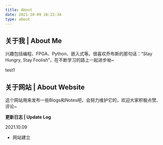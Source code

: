```yaml
---
title: About
date: 2021-10-09 16:21:34
type: about
---
```


## 关于我 | About Me

兴趣包括编程、FPGA、Python、嵌入式等。很喜欢乔布斯的那句话：“Stay Hungry, Stay Foolish”，在不断学习的路上一起进步呦~

test1


## 关于网站 | About Website

这个网站用来发布一些Blogs和Notes吧，会努力维护它的，欢迎大家积极点赞、评论~

**更新日志 | Update Log**

2021.10.09
* 网站建立


